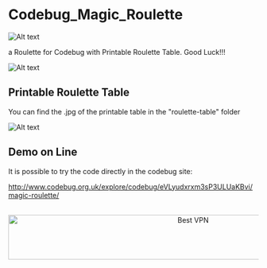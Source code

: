 # Codebug_Magic_Roulette

![Alt text](https://raw.githubusercontent.com/JonnyBanana/Codebug_Led_Animations/master/IMG/cb.jpg) 

a Roulette for Codebug with Printable Roulette Table. Good Luck!!!

![Alt text](https://raw.githubusercontent.com/JonnyBanana/Codebug_Magic_Roulette/master/img/visual-code.JPG)

<h2>Printable Roulette Table</h2>

You can find the .jpg of the printable table in the "roulette-table" folder

![Alt text](https://raw.githubusercontent.com/JonnyBanana/Codebug_Magic_Roulette/master/roulette-table/roulette-table.jpg) 


<h2>Demo on Line</h2>

It is possible to try the code directly in the codebug site:


http://www.codebug.org.uk/explore/codebug/eVLyudxrxm3sP3ULUaKBvi/magic-roulette/



</BR>

<!-- Banner -->
<div align="center">
<a href="https://www.purevpn.com/order-now.php?aff=44922&amp;a_bid=bbd0f893" target="_blank" ><img src="https://affiliates.purevpn.com/accounts/default1/6hb82wqa2l/bbd0f893.jpg" alt="Best VPN" title="Best VPN" width="728" height="90" /></a>
</BR></BR>
</div>


